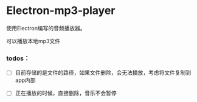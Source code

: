 # Electron-mp3-player

使用Electron编写的音频播放器。

可以播放本地mp3文件



### todos：

* [ ] 目前存储的是文件的路径，如果文件删除，会无法播放，考虑将文件复制到app内部

* [ ] 正在播放的时候，直接删除，音乐不会暂停

